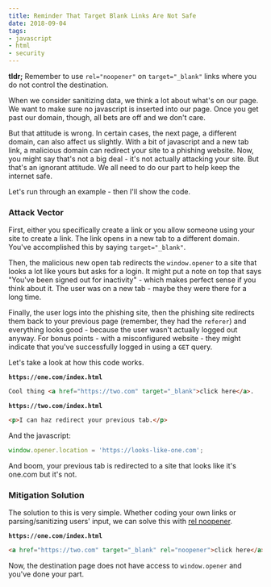 ```yaml
---
title: Reminder That Target Blank Links Are Not Safe
date: 2018-09-04
tags:
- javascript
- html
- security
---
```

**tldr;** Remember to use `rel="noopener"` on `target="_blank"` links where you do not control the destination.

<!--more-->

When we consider sanitizing data, we think a lot about what's on our page. We want to make sure no javascript is inserted into our page. Once you get past our domain, though, all bets are off and we don't care.

But that attitude is wrong. In certain cases, the next page, a different domain, can also affect us slightly. With a bit of javascript and a new tab link, a malicious domain can redirect your site to a phishing website.  Now, you might say that's not a big deal - it's not actually attacking your site. But that's an ignorant attitude. We all need to do our part to help keep the internet safe.

Let's run through an example - then I'll show the code.

### Attack Vector

First, either you specifically create a link or you allow someone using your site to create a link.  The link opens in a new tab to a different domain.  You've accomplished this by saying `target="_blank"`.  

Then, the malicious new open tab redirects the `window.opener` to a site that looks a lot like yours but asks for a login. It might put a note on top that says "You've been signed out for inactivity" - which makes perfect sense if you think about it. The user was on a new tab - maybe they were there for a long time.  

Finally, the user logs into the phishing site, then the phishing site redirects them back to your previous page (remember, they had the `referer`) and everything looks good - because the user wasn't actually logged out anyway.  For bonus points - with a misconfigured website - they might indicate that you've successfully logged in using a `GET` query.

Let's take a look at how this code works.

**`https://one.com/index.html`**
```html
Cool thing <a href="https://two.com" target="_blank">click here</a>.
```

**`https://two.com/index.html`**
```html
<p>I can haz redirect your previous tab.</p>
```

And the javascript:

```javascript
window.opener.location = 'https://looks-like-one.com';
```

And boom, your previous tab is redirected to a site that looks like it's one.com but it's not.

### Mitigation Solution

The solution to this is very simple.  Whether coding your own links or parsing/sanitizing users' input, we can solve this with [rel noopener](https://developers.google.com/web/tools/lighthouse/audits/noopener).

**`https://one.com/index.html`**
```html
<a href="https://two.com" target="_blank" rel="noopener">click here</a>.
```

Now, the destination page does not have access to `window.opener` and you've done your part.
